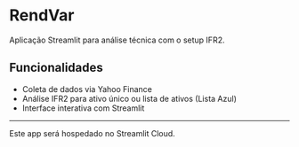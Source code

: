 # RendVar

Aplicação Streamlit para análise técnica com o setup IFR2.

## Funcionalidades

- Coleta de dados via Yahoo Finance
- Análise IFR2 para ativo único ou lista de ativos (Lista Azul)
- Interface interativa com Streamlit

---

Este app será hospedado no Streamlit Cloud.

